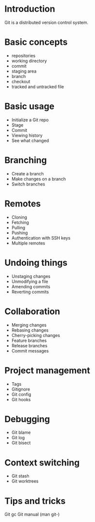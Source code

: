 # Introduction

Git is a distributed version control system.

# Basic concepts

- repositories
- working directory
- commit
- staging area
- branch
- checkout
- tracked and untracked file

# Basic usage

- Initialize a Git repo
- Stage
- Commit
- Viewing history
- See what changed

# Branching

- Create a branch
- Make changes on a branch
- Switch branches

# Remotes

- Cloning
- Fetching
- Pulling
- Pushing
- Authentication with SSH keys
- Multiple remotes

# Undoing things

- Unstaging changes
- Unmodifying a file
- Amending commits
- Reverting commits

# Collaboration

- Merging changes
- Rebasing changes
- Cherry-picking changes
- Feature branches
- Release branches
- Commit messages

# Project management

- Tags
- Gitignore
- Git config
- Git hooks

# Debugging

- Git blame
- Git log
- Git bisect

# Context switching

- Git stash
- Git worktrees

# Tips and tricks

Git gc
Git manual (man git-<command>)

